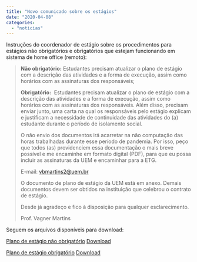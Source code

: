 ```yaml
---
title: "Novo comunicado sobre os estágios"
date: "2020-04-08"
categories: 
  - "noticias"
---
```


Instruções do coordenador de estágio sobre os procedimentos para estágios não obrigatórios e obrigatórios que estejam funcionando em sistema de home office (remoto):

> **Não obrigatório:** Estudantes precisam atualizar o plano de estágio com a descrição das atividades e a forma de execução, assim como horários com as assinaturas dos responsáveis;
> 
>   
> **Obrigatório:**  Estudantes precisam atualizar o plano de estágio com a descrição das atividades e a forma de execução, assim como horários com as assinaturas dos responsáveis. Além disso, precisam enviar junto, uma carta na qual os responsáveis pelo estágio explicam e justificam a necessidade de continuidade das atividades do (a) estudante durante o período de isolamento social.
> 
> O não envio dos documentos irá acarretar na não computação das horas trabalhadas durante esse período de pandemia. Por isso, peço que todos (as) providenciem essa documentação o mais breve possível e me encaminhe em formato digital (PDF), para que eu possa incluir as assinaturas da UEM e encaminhar para a ETG.
> 
> E-mail: [vbmartins2@uem.br](mailto:vbmartins2@uem.br)
> 
> O documento de plano de estágio da UEM está em anexo. Demais documentos devem ser obtidos na instituição que celebrou o contrato de estágio.  
> 
> Desde já agradeço e fico à disposição para qualquer esclarecimento.
> 
>   
> Prof. Vagner Martins  

Seguem os arquivos disponíveis para download:

[Plano de estágio não obrigatório](/img/antigo/2020/04/Plano-de-estágio-não-obrigatório.doc)
[Download](/img/antigo/2020/04/Plano-de-estágio-não-obrigatório.doc)

[Plano de estágio obrigatório](/img/antigo/2020/04/Plano-de-estágio-obrigatório.doc)
[Download](/img/antigo/2020/04/Plano-de-estágio-obrigatório.doc)
